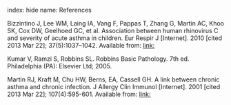 index: hide
name: References

Bizzintino J, Lee WM, Laing IA, Vang F, Pappas T, Zhang G, Martin AC, Khoo SK, Cox DW, Geelhoed GC, et al. Association between human rhinovirus C and severity of acute asthma in children. Eur Respir J [Internet]. 2010 [cited 2013 Mar 22]; 37(5):1037–1042. Available from: <link:>

Kumar V, Ramzi S, Robbins SL. Robbins Basic Pathology. 7th ed. Philadelphia (PA): Elsevier Ltd; 2005.

Martin RJ, Kraft M, Chu HW, Berns, EA, Cassell GH. A link between chronic asthma and chronic infection. J Allergy Clin Immunol [Internet]. 2001 [cited 2013 Mar 22]; 107(4):595-601. Available from: <link:>
